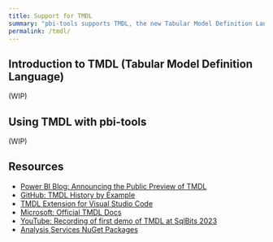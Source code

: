 ```yaml
---
title: Support for TMDL
summary: "pbi-tools supports TMDL, the new Tabular Model Definition Language (released in 2023), a strategic investment into code-first, collaborative, model development for Power BI, fully aligned with the pbi-tools vision."
permalink: /tmdl/
---
```


## Introduction to TMDL (Tabular Model Definition Language)

(WIP)

## Using TMDL with pbi-tools

(WIP)

## Resources

- [Power BI Blog: Announcing the Public Preview of TMDL](https://tmdl.pbi.tools/preview-announcement)
- [GitHub: TMDL History by Example](https://tmdl.pbi.tools/history)
- [TMDL Extension for Visual Studio Code](https://pbi.onl/vscode-tmdl)
- [Microsoft: Official TMDL Docs](https://pbi.onl/tmdl-docs)
- [YouTube: Recording of first demo of TMDL at SqlBits 2023](https://videos.pbi.tools/2023-03-17-sqlbits-tmdl)
- [Analysis Services NuGet Packages](https://fabric.onl/tom-nuget)
